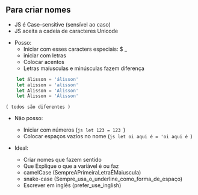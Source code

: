 ## Para criar nomes

* JS é Case-sensitive (sensível ao caso)
* JS aceita a cadeia de caracteres Unicode

- Posso:
    * Iniciar com esses caracters especiais: $ _
    * iniciar com letras
    * Colocar acentos
    * Letras maíusculas e minúsculas fazem diferença
```js
    let álisson = 'álisson'
    let alisson = 'alisson'
    let Alisson = 'Alisson'
    let Álisson = 'Álisson'
```
    ( todos são diferentes )

- Não posso:
    * Iniciar com números (```js let 123 = 123 ```)
    * Colocar espaços vazios no nome (```js let oi aqui é = 'oi aqui é ```)

- Ideal:
    * Criar nomes que fazem sentido
    * Que Explique o que a variável é ou faz
    * camelCase (SempreAPrimeiraLetraÉMaiuscula)
    * snake-case (Sempre_usa_o_underline_como_forma_de_espaço)
    * Escrever em inglês (prefer_use_inglish)